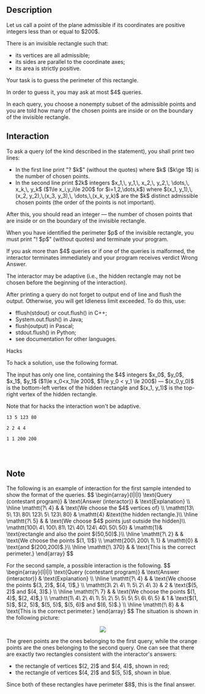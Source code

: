 ## Description

<div><p>Let us call a point of the plane <span class="tex-font-style-it">admissible</span> if its coordinates are positive integers less than or equal to $200$.</p><p>There is an invisible rectangle such that: </p><ul> <li> its vertices are all admissible; </li><li> its sides are parallel to the coordinate axes; </li><li> its area is strictly positive. </li></ul> Your task is to guess the perimeter of this rectangle.<p>In order to guess it, you may ask at most $4$ queries. </p><p>In each query, you choose a nonempty subset of the admissible points and you are told how many of the chosen points are inside or on the boundary of the invisible rectangle.</p></div><div><h2>Interaction</h2><p>To ask a query (of the kind described in the statement), you shall print two lines:</p><ul> <li> In the first line print "<span class="tex-font-style-tt">? $k$</span>" (without the quotes) where $k$ ($k\ge 1$) is the number of chosen points. </li><li> In the second line print $2k$ integers $x_1,\, y_1,\, x_2,\, y_2,\, \dots,\, x_k,\, y_k$ ($1\le x_i,y_i\le 200$ for $i=1,2,\dots,k$) where $(x_1, y_1),\,(x_2, y_2),\,(x_3, y_3),\, \dots,\,(x_k, y_k)$ are the $k$ distinct admissible chosen points (the order of the points is not important). </li></ul> After this, you should read an integer — the number of chosen points that are inside or on the boundary of the invisible rectangle.<p>When you have identified the perimeter $p$ of the invisible rectangle, you must print "<span class="tex-font-style-tt">! $p$</span>" (without quotes) and terminate your program.</p><p>If you ask more than $4$ queries or if one of the queries is malformed, the interactor terminates immediately and your program receives verdict <span class="tex-font-style-tt">Wrong Answer</span>.</p><p><span class="tex-font-style-bf">The interactor may be adaptive</span> (i.e., the hidden rectangle may not be chosen before the beginning of the interaction).</p><p>After printing a query do not forget to output end of line and flush the output. Otherwise, you will get <span class="tex-font-style-tt">Idleness limit exceeded</span>. To do this, use: </p><ul> <li> <span class="tex-font-style-tt">fflush(stdout)</span> or <span class="tex-font-style-tt">cout.flush()</span> in C++; </li><li> <span class="tex-font-style-tt">System.out.flush()</span> in Java; </li><li> <span class="tex-font-style-tt">flush(output)</span> in Pascal; </li><li> <span class="tex-font-style-tt">stdout.flush()</span> in Python; </li><li> see documentation for other languages. </li></ul><p><span class="tex-font-style-bf">Hacks</span></p><p>To hack a solution, use the following format.</p><p>The input has only one line, containing the $4$ integers $x_0$, $y_0$, $x_1$, $y_1$ ($1\le x_0&lt;x_1\le 200$, $1\le y_0 &lt; y_1 \le 200$) — $(x_0,y_0)$ is the bottom-left vertex of the hidden rectangle and $(x_1, y_1)$ is the top-right vertex of the hidden rectangle.</p><p><span class="tex-font-style-bf">Note that for hacks the interaction won't be adaptive</span>.</p></div>





```input1
13 5 123 80
```




```input2
2 2 4 4
```




```input3
1 1 200 200
```




```output1

```




```output2

```




```output3

```



## Note

<p>The following is an example of interaction for the <span class="tex-font-style-bf">first sample</span> intended to show the format of the queries. $$ \begin{array}{l|l|l} \text{Query (contestant program)} &amp; \text{Answer (interactor)} &amp; \text{Explanation} \\ \hline \mathtt{?\ 4} &amp; &amp; \text{We choose the $4$ vertices of} \\ \mathtt{13\ 5\ 13\ 80\ 123\ 5\ 123\ 80} &amp; \mathtt{4} &amp;\text{the hidden rectangle.}\\ \hline \mathtt{?\ 5} &amp; &amp; \text{We choose $4$ points just outside the hidden}\\ \mathtt{100\ 4\ 100\ 81\ 12\ 40\ 124\ 40\ 50\ 50} &amp; \mathtt{1}&amp; \text{rectangle and also the point $(50,50)$.}\\ \hline \mathtt{?\ 2} &amp; &amp; \text{We choose the points $(1, 1)$} \\ \mathtt{200\ 200\ 1\ 1} &amp; \mathtt{0} &amp; \text{and $(200,200)$.}\\ \hline \mathtt{!\ 370} &amp; &amp; \text{This is the correct perimeter.} \end{array} $$</p><p>For the <span class="tex-font-style-bf">second sample</span>, a possible interaction is the following. $$ \begin{array}{l|l|l} \text{Query (contestant program)} &amp; \text{Answer (interactor)} &amp; \text{Explanation} \\ \hline \mathtt{?\ 4} &amp; &amp; \text{We choose the points $(3, 2)$, $(4, 1)$,} \\ \mathtt{3\ 2\ 4\ 1\ 5\ 2\ 4\ 3} &amp; 2 &amp; \text{$(5, 2)$ and $(4, 3)$.} \\ \hline \mathtt{?\ 7} &amp; &amp; \text{We choose the points $(1, 4)$, $(2, 4)$,} \\ \mathtt{1\ 4\ 2\ 4\ 1\ 5\ 2\ 5\ 5\ 5\ 5\ 6\ 6\ 5} &amp; 1 &amp; \text{$(1, 5)$, $(2, 5)$, $(5, 5)$, $(5, 6)$ and $(6, 5)$.} \\ \hline \mathtt{!\ 8} &amp; &amp; \text{This is the correct perimeter.} \end{array} $$ The situation is shown in the following picture:</p><center> <img class="tex-graphics" src="file://Xx0U6wsU.png" style="max-width: 100.0%;max-height: 100.0%;"> </center><p>The green points are the ones belonging to the first query, while the orange points are the ones belonging to the second query. One can see that there are exactly two rectangles consistent with the interactor's answers: </p><ul> <li> the rectangle of vertices $(2, 2)$ and $(4, 4)$, shown in red; </li><li> the rectangle of vertices $(4, 2)$ and $(5, 5)$, shown in blue. </li></ul> Since both of these rectangles have perimeter $8$, this is the final answer.
